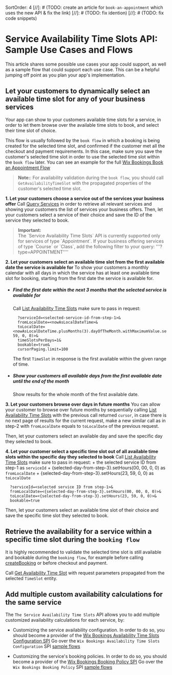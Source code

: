 SortOrder: 4
[//]: # (TODO: create an article for `book-an-appointment` which uses the new API & fix the link)
[//]: # (TODO: fix idention)
[//]: # (TODO: fix code snippets)
# Service Availability Time Slots API: Sample Use Cases and Flows

This article shares some possible use cases your app could support, as well as a sample flow that could support each use case.
This can be a helpful jumping off point as you plan your app's implementation.

## Let your customers to dynamically select an available time slot for any of your business services

Your app can show to your customers available time slots for a service, in order to let
them browse over the available time slots to book, and select their time slot of choice.

This flow is usually followed by the `book flow` in which a booking is being created for the selected time slot,
and confirmed if the customer met all the checkout and payment requirements.
In this case, make sure you save the customer's selected time slot in order to use the selected time slot within the `book flow` later.
You can see an example for the full [Wix Bookings Book an Appointment Flow](https://dev.wix.com/docs/rest/api-reference/wix-bookings/time-slots-and-bookings/bookings-v2/bookings-v2-and-confirmation/sample-booking-flows#book-an-appointment)
    
> __Note:__: For availability validation during the `book flow`, you should
> call `GetAvailabilityTimeSlot` with the propagated properties of the customer's selected time slot.

__1. Let your customers choose a service out of the services your business offer__
    Call [Query Services](https://dev.wix.com/docs/rest/api-reference/wix-bookings/services/services-v2/query-services)
    in order to retrieve all relevant services and showing your customers the list of services your business offers. 
    Then, let your customers select a service of their choice and save the ID of the service they selected to book.

<blockquote class="important">
    <p><strong>Important:</strong><br/>
    The `Service Availability Time Slots` API is currently supported only for services of type `Appointment`.
    If your business offering services of type `Course` or `Class`,
    add the following filter to your query:
        '''?type=APPOINTMENT''''
</p>
</blockquote>

__2. Let your customers select an available time slot from the first available date the service is available for__
   To show your customers a monthly calendar with all days in which the service has at least one available time slot for booking,
   starting from the first date the service is available for.

   + ##### Find the first date within the next 3 months that the selected service is available for
       Call [List Availability Time Slots](https://dev.wix.com/docs/rest/api-reference/wix-bookings/wix-service-availability/availability-time-slots/list-availability-time-slots)
       make sure to pass in request:

           ?serviceId=<selected-service-id-from-step-1>&
           fromLocalDate=<nowAsLocalDateTime>&
           toLocalDate=<nowAsLocalDateTime.plusMonths(3).dayOfTheMonth.withMaximumValue.setHours(23, 59, 0, 0)>&
           timeSlotsPerDays=1&
           bookable=true&
           cursorPaging.limit=100

     The first `TimeSlot` in response is the first available within the given range of time.

   + ##### Show your customers all available days from the first available date until the end of the month
     Show results for the whole month of the first available date.

__3. Let your customers browse over days in future months__
    You can allow your customer to browse over future months by sequentially calling [List Availability Time Slots](https://dev.wix.com/docs/rest/api-reference/wix-bookings/wix-service-availability/availability-time-slots/list-availability-time-slots)
    with the previous call returned `cursor`,
    in case there is no next page of results for the current request,
    make a new similar call as in step-2 with `fromLocalDate` equals to `toLocalDate` of the previous request.
    
Then, let your customers select an available day and save the specific day they selected to book.

__4. Let your customer select a specific time slot out of all available time slots within the specific day they selected to book__
    Call [List Availability Time Slots](https://dev.wix.com/docs/rest/api-reference/wix-bookings/wix-service-availability/availability-time-slots/list-availability-time-slots)
    make sure to pass in request:
    + the selected service ID from step-1 as `serviceId`
    + {selected-day-from-step-3}.setHours(00, 00, 0, 0) as `fromLocalDate`
    + {selected-day-from-step-3}.setHours(23, 59, 0, 0) as `toLocalDate`

      ?serviceId=<selected service ID from step-1>&
      fromLocalDate=<{selected-day-from-step-3}.setHours(00, 00, 0, 0)>&
      toLocalDate=<{selected-day-from-step-3}.setHours(23, 59, 0, 0)>&
      bookable=true
Then, let your customers select an available time slot of their choice and save the specific time slot they selected to book.

## Retrieve the availability for a service within a specific time slot during the `booking flow`
It is highly recommended to validate the selected time slot is still available and bookable during the `booking flow`, for example
before calling [createBooking](https://dev.wix.com/docs/rest/api-reference/wix-bookings/time-slots-and-bookings/bookings-v2/bookings-v2-and-confirmation/bookings-create-booking)
or before checkout and payment.

Call [Get Availability Time Slot](https://bo.wix.com/wix-docs/rest/all-apis/wix-service-availability/availability-time-slots/get-availability-time-slot)
with request parameters propagated from the selected `TimeSlot` entity.


## Add multiple custom availability calculations for the same service
The `The Service Availability Time Slots` API allows you to add multiple customized availability calculations for each service, by:
+ Customizing the service availability configuration.
  In order to do so, you should become a provider of the [Wix Bookings Availability Time Slots Configuration SPI](https://bo.wix.com/wix-docs/rest/drafts/service-availability-spis/availability-time-slots-configuration-spi/introduction)
  Go over the `Wix Bookings Availability Time Slots Configuration` SPI [sample flows](https://bo.wix.com/wix-docs/rest/drafts/service-availability-spis/availability-time-slots-configuration-spi/sample-flows)

+ Customizing the service's booking policies.
  In order to do so, you should become a provider of the [Wix Bookings Booking Policy SPI](https://dev.wix.com/api/rest/wix-bookings/booking-policy-spi)
  Go over the `Wix Bookings Booking Policy` SPI [sample flows](https://bo.wix.com/wix-docs/rest/drafts/service-availability-spis/booking-policy-spi/sample-flows)